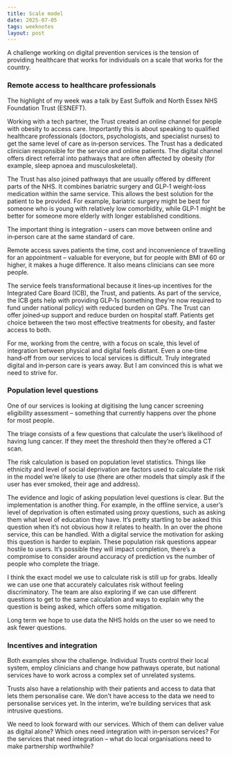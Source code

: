 ```yaml
---
title: Scale model
date: 2025-07-05
tags: weeknotes
layout: post
---
```


A challenge working on digital prevention services is the tension of providing healthcare that works for individuals on a scale that works for the country.

### Remote access to healthcare professionals

The highlight of my week was a talk by East Suffolk and North Essex NHS Foundation Trust (ESNEFT).

Working with a tech partner, the Trust created an online channel for people with obesity to access care. Importantly this is about speaking to qualified healthcare professionals (doctors, psychologists, and specialist nurses) to get the same level of care as in‑person services. The Trust has a dedicated clinician responsible for the service and online patients. The digital channel offers direct referral into pathways that are often affected by obesity (for example, sleep apnoea and musculoskeletal).

The Trust has also joined pathways that are usually offered by different parts of the NHS. It combines bariatric surgery and GLP‑1 weight‑loss medication within the same service. This allows the best solution for the patient to be provided. For example, bariatric surgery might be best for someone who is young with relatively low comorbidity, while GLP‑1 might be better for someone more elderly with longer established conditions.

The important thing is integration – users can move between online and in‑person care at the same standard of care.

Remote access saves patients the time, cost and inconvenience of travelling for an appointment – valuable for everyone, but for people with BMI of 60 or higher, it makes a huge difference. It also means clinicians can see more people.

The service feels transformational because it lines‑up incentives for the Integrated Care Board (ICB), the Trust, and patients. As part of the service, the ICB gets help with providing GLP‑1s (something they’re now required to fund under national policy) with reduced burden on GPs. The Trust can offer joined‑up support and reduce burden on hospital staff. Patients get choice between the two most effective treatments for obesity, and faster access to both.

For me, working from the centre, with a focus on scale, this level of integration between physical and digital feels distant. Even a one‑time hand‑off from our services to local services is difficult. Truly integrated digital and in‑person care is years away. But I am convinced this is what we need to strive for.

### Population level questions

One of our services is looking at digitising the lung cancer screening eligibility assessment – something that currently happens over the phone for most people.

The triage consists of a few questions that calculate the user’s likelihood of having lung cancer. If they meet the threshold then they’re offered a CT scan.

The risk calculation is based on population level statistics. Things like ethnicity and level of social deprivation are factors used to calculate the risk in the model we’re likely to use (there are other models that simply ask if the user has ever smoked, their age and address).

The evidence and logic of asking population level questions is clear. But the implementation is another thing. For example, in the offline service, a user’s level of deprivation is often estimated using proxy questions, such as asking them what level of education they have. It’s pretty startling to be asked this question when it’s not obvious how it relates to health. In an over the phone service, this can be handled. With a digital service the motivation for asking this question is harder to explain. These population risk questions appear hostile to users. It’s possible they will impact completion, there’s a compromise to consider around accuracy of prediction vs the number of people who complete the triage.

I think the exact model we use to calculate risk is still up for grabs. Ideally we can use one that accurately calculates risk without feeling discriminatory. The team are also exploring if we can use different questions to get to the same calculation and ways to explain why the question is being asked, which offers some mitigation.

Long term we hope to use data the NHS holds on the user so we need to ask fewer questions.

### Incentives and integration

Both examples show the challenge. Individual Trusts control their local system, employ clinicians and change how pathways operate, but national services have to work across a complex set of unrelated systems.

Trusts also have a relationship with their patients and access to data that lets them personalise care. We don’t have access to the data we need to personalise services yet. In the interim, we’re building services that ask intrusive questions.

We need to look forward with our services. Which of them can deliver value as digital alone? Which ones need integration with in‑person services? For the services that need integration – what do local organisations need to make partnership worthwhile?
